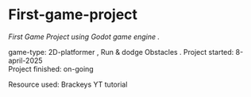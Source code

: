 # First-game-project
*First Game Project     using Godot game engine .*

game-type:  2D-platformer  , Run & dodge Obstacles .
Project started:  8-april-2025  
Project finished:  on-going

Resource used:  Brackeys YT  tutorial  
